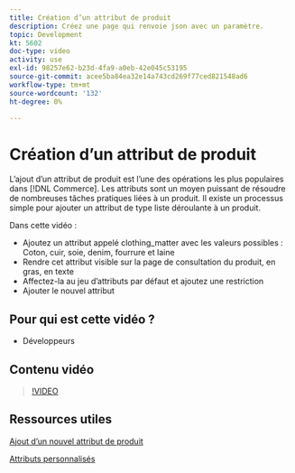```yaml
---
title: Création d’un attribut de produit
description: Créez une page qui renvoie json avec un paramètre.
topic: Development
kt: 5602
doc-type: video
activity: use
exl-id: 98257e62-b23d-4fa9-a0eb-42e045c53195
source-git-commit: acee5ba84ea32e14a743cd269f77ced821548ad6
workflow-type: tm+mt
source-wordcount: '132'
ht-degree: 0%

---
```


# Création d’un attribut de produit

L’ajout d’un attribut de produit est l’une des opérations les plus populaires dans [!DNL Commerce]. Les attributs sont un moyen puissant de résoudre de nombreuses tâches pratiques liées à un produit. Il existe un processus simple pour ajouter un attribut de type liste déroulante à un produit.

Dans cette vidéo :

- Ajoutez un attribut appelé clothing_matter avec les valeurs possibles : Coton, cuir, soie, denim, fourrure et laine
- Rendre cet attribut visible sur la page de consultation du produit, en gras, en texte
- Affectez-la au jeu d’attributs par défaut et ajoutez une restriction
- Ajouter le nouvel attribut

## Pour qui est cette vidéo ?

- Développeurs

## Contenu vidéo

>[!VIDEO](https://video.tv.adobe.com/v/35789?quality=12&learn=on)

## Ressources utiles

[Ajout d’un nouvel attribut de produit](https://devdocs.magento.com/videos/fundamentals/add-new-product-attribute/)

[Attributs personnalisés](https://devdocs.magento.com/guides/v2.4/howdoi/custom-attributes/introduction.html)
